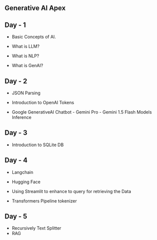 Generative AI Apex
-
Day - 1
-
- Basic Concepts of AI.

- What is LLM?

- What is NLP?

- What is GenAI?

Day - 2
-
- JSON Parsing

- Introduction to OpenAI Tokens 

- Google GenerativeAI Chatbot - Gemini Pro - Gemini 1.5 Flash Models Inference

Day - 3
-
- Introduction to SQLite DB

Day - 4
-
- Langchain

- Hugging Face

- Using Streamlit to enhance to query for retrieving the Data

- Transformers Pipeline tokenizer

Day - 5
-
- Recursively Text Splitter
- RAG
